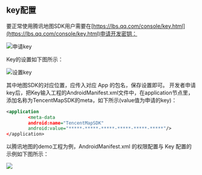 ## key配置

要正常使用腾讯地图SDK用户需要在[https://lbs.qq.com/console/key.html](https://lbs.qq.com/console/key.html)申请开发密钥：

![申请key](/config/images/apply_key.png)

Key的设置如下图所示：

![设置key](/config/images/config_key.png)

其中地图SDK的对应位置，应传入对应 App 的包名，保存设置即可。 开发者申请key后，把Key输入工程的AndroidManifest.xml文件中，在application节点里，添加名称为TencentMapSDK的meta，如下所示\(value值为申请的key\)：

```xml
<application
        <meta-data
        android:name="TencentMapSDK"
        android:value="*****-*****-*****-*****-*****-*****"/>
</application>
```



以腾讯地图的demo工程为例，AndroidManifest.xml 的权限配置与 Key 配置的示例如下图所示：

![](/config/images/config_project_key.png)

